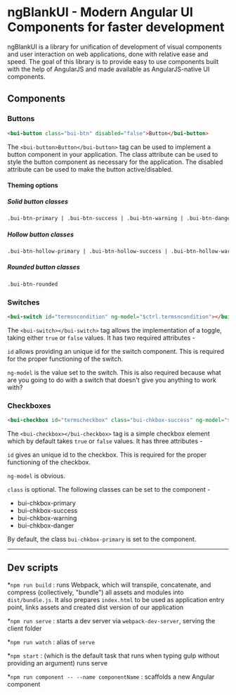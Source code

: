 # ngBlankUI - Modern Angular UI Components for faster development

ngBlankUI is a library for unification of development of visual components and user interaction on web applications, done with relative ease and speed. The goal of this library is to provide easy to use components built with the help of AngularJS and made available as AngularJS-native UI components.

## Components

### Buttons

``` html
<bui-button class="bui-btn" disabled="false">Button</bui-button>
```

The ```<bui-button>Button</bui-button>``` tag can be used to implement a button component in your application. The class attribute can be used to style the button  component as necessary for the application. The disabled attribute can be used to make the button active/disabled.

#### Theming options

##### Solid button classes

```html
.bui-btn-primary | .bui-btn-success | .bui-btn-warning | .bui-btn-danger
```

##### Hollow button classes

```html
.bui-btn-hollow-primary | .bui-btn-hollow-success | .bui-btn-hollow-warning | .bui-btn-hollow-danger
```

##### Rounded button classes

```html
.bui-btn-rounded
```

### Switches

``` html
<bui-switch id="termsncondition" ng-model="$ctrl.termsncondition"></bui-switch>
```

The ```<bui-switch></bui-switch>``` tag allows the implementation of a toggle, taking either ```true``` or ```false``` values. It has two required attributes -

```id``` allows providing an unique id for the switch component. This is required for the proper functioning of the switch.

```ng-model``` is the value set to the switch. This is also required because what are you going to do with a switch that doesn't give you anything to work with?

### Checkboxes

```html
<bui-checkbox id="termscheckbox" class="bui-chkbox-success" ng-model="$ctrl.termscheck">I agree to the T&C</bui-checkbox>
```

The ```<bui-checkbox></bui-checkbox>``` tag is a simple checkbox element which by default takes ```true``` or ```false``` values. It has three attributes -

```id``` gives an unique id to the checkbox. This is required for the proper functioning of the checkbox.

```ng-model``` is obvious.

```class``` is optional. The following classes can be set to the component -

* bui-chkbox-primary
* bui-chkbox-success
* bui-chkbox-warning
* bui-chkbox-danger

By default, the class ```bui-chkbox-primary``` is set to the component.

---

## Dev scripts

 *`npm run build` : runs Webpack, which will transpile, concatenate, and compress (collectively, "bundle") all assets and modules into `dist/bundle.js`. It also prepares `index.html` to be used as application entry point, links assets and created dist version of our application

 *`npm run serve` : starts a dev server via `webpack-dev-server`, serving the client folder

 *`npm run watch` : alias of `serve`

 *`npm start` : (which is the default task that runs when typing gulp without providing an argument) runs serve

 *`npm run component -- --name componentName` : scaffolds a new Angular component